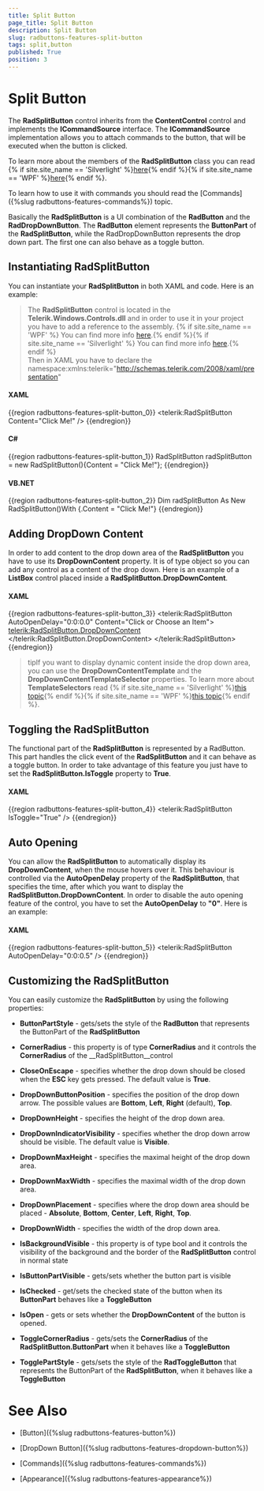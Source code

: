 ```yaml
---
title: Split Button
page_title: Split Button
description: Split Button
slug: radbuttons-features-split-button
tags: split,button
published: True
position: 3
---
```


# Split Button



The __RadSplitButton__ control inherits from the __ContentControl__ control and implements the __ICommandSource__ interface. The __ICommandSource__ implementation allows you to attach commands to the button, that will be executed when the button is clicked.
	  

To learn more about the members of the __RadSplitButton__ class you can read {% if site.site_name == 'Silverlight' %}[here](http://www.telerik.com/help/silverlight/allmembers_t_telerik_windows_controls_radsplitbutton.html){% endif %}{% if site.site_name == 'WPF' %}[here](http://www.telerik.com/help/wpf/allmembers_t_telerik_windows_controls_radsplitbutton.html){% endif %}.

To learn how to use it with commands you should read the [Commands]({%slug radbuttons-features-commands%}) topic.
	  

Basically the __RadSplitButton__ is a UI combination of the __RadButton__ and the __RadDropDownButton__. The __RadButton__ element represents the __ButtonPart__ of the __RadSplitButton__, while the RadDropDownButton represents the drop down part. The first one can also behave as a toggle button.
	  

## Instantiating RadSplitButton

You can instantiate your __RadSplitButton__ in both XAML and code. Here is an example:
		

>The __RadSplitButton__ control is located in the __Telerik.Windows.Controls.dll__ and in order to use it in your project you have to add a reference to the assembly. {% if site.site_name == 'WPF' %} You can find more info [here](http://www.telerik.com/help/wpf/installation-installing-controls-dependencies-wpf.html).{% endif %}{% if site.site_name == 'Silverlight' %} You can find more info [here](http://www.telerik.com/help/silverlight/installation-installing-controls-dependencies.html).{% endif %} <br/> Then in XAML you have to declare the namespace:xmlns:telerik="http://schemas.telerik.com/2008/xaml/presentation"

#### __XAML__

{{region radbuttons-features-split-button_0}}
	<telerik:RadSplitButton Content="Click Me!" />
	{{endregion}}



#### __C#__

{{region radbuttons-features-split-button_1}}
	RadSplitButton radSplitButton = new RadSplitButton(){Content = "Click Me!"};
	{{endregion}}



#### __VB.NET__

{{region radbuttons-features-split-button_2}}
	Dim radSplitButton As New RadSplitButton()With {.Content = "Click Me!"}
	{{endregion}}



## Adding DropDown Content

In order to add content to the drop down area of the __RadSplitButton__ you have to use its __DropDownContent__ property. It is of type object so you can add any control as a content of the drop down. Here is an example of a __ListBox__ control placed inside a __RadSplitButton.DropDownContent__.
		

#### __XAML__

{{region radbuttons-features-split-button_3}}
	<telerik:RadSplitButton AutoOpenDelay="0:0:0.0"
	                        Content="Click or Choose an Item">
	    <telerik:RadSplitButton.DropDownContent>
	        <ListBox>
	            <ListBoxItem Content="Item 1" />
	            <ListBoxItem Content="Item 2" />
	            <ListBoxItem Content="Item 3" />
	        </ListBox>
	    </telerik:RadSplitButton.DropDownContent>
	</telerik:RadSplitButton>
	{{endregion}}



>tipIf you want to display dynamic content inside the drop down area, you can use the __DropDownContentTemplate__ and the __DropDownContentTemplateSelector__ properties. To learn more about __TemplateSelectors__ read {% if site.site_name == 'Silverlight' %}[this topic](http://www.telerik.com/help/silverlight/common-data-binding-template-selectors.html){% endif %}{% if site.site_name == 'WPF' %}[this topic](http://www.telerik.com/help/wpf/common-data-binding-template-selectors.html){% endif %}.
		  

## Toggling the RadSplitButton

The functional part of the __RadSplitButton__ is represented by a RadButton. This part handles the click event of the __RadSplitButton__ and it can behave as a toggle button. In order to take advantage of this feature you just have to set the __RadSplitButton.IsToggle__ property to __True__.
		

#### __XAML__

{{region radbuttons-features-split-button_4}}
	<telerik:RadSplitButton IsToggle="True" />
	{{endregion}}



## Auto Opening

You can allow the __RadSplitButton__ to automatically display its __DropDownContent__, when the mouse hovers over it. This behaviour is controlled via the __AutoOpenDelay__ property of the __RadSplitButton__, that specifies the time, after which you want to display the __RadSplitButton.DropDownContent__. In order to disable the auto opening feature of the control, you have to set the __AutoOpenDelay__ to __"0"__. Here is an example:
		

#### __XAML__

{{region radbuttons-features-split-button_5}}
	<telerik:RadSplitButton AutoOpenDelay="0:0:0.5" />
	{{endregion}}



## Customizing the RadSplitButton

You can easily customize the __RadSplitButton__ by using the following properties:
		

* __ButtonPartStyle__ - gets/sets the style of the __RadButton__ that represents the ButtonPart of the __RadSplitButton__

* __CornerRadius__ - this property is of type __CornerRadius__ and it controls the __CornerRadius__ of the __RadSplitButton__control

* __CloseOnEscape__ - specifies whether the drop down should be closed when the __ESC__ key gets pressed. The default value is __True__.

* __DropDownButtonPosition__ - specifies the position of the drop down arrow. The possible values are __Bottom__, __Left__, __Right__ (default), __Top__.

* __DropDownHeight__ - specifies the height of the drop down area.

* __DropDownIndicatorVisibility__ - specifies whether the drop down arrow should be visible. The default value is __Visible__.

* __DropDownMaxHeight__ - specifies the maximal height of the drop down area.

* __DropDownMaxWidth__ - specifies the maximal width of the drop down area.

* __DropDownPlacement__ - specifies where the drop down area should be placed - __Absolute__, __Bottom__, __Center__, __Left__, __Right__, __Top__.

* __DropDownWidth__ - specifies the width of the drop down area.

* __IsBackgroundVisible__ - this property is of type bool and it controls the visibility of the background and the border of the __RadSplitButton__ control in normal state

* __IsButtonPartVisible__ - gets/sets whether the button part is visible

* __IsChecked__ - get/sets the checked state of the button when its __ButtonPart__ behaves like a __ToggleButton__

* __IsOpen__ - gets or sets whether the __DropDownContent__ of the button is opened.

* __ToggleCornerRadius__ - gets/sets the __CornerRadius__ of the __RadSplitButton.ButtonPart__ when it behaves like a __ToggleButton__

* __TogglePartStyle__ - gets/sets the style of the __RadToggleButton__ that represents the ButtonPart of the __RadSplitButton__, when it behaves like a __ToggleButton__

# See Also

 * [Button]({%slug radbuttons-features-button%})

 * [DropDown Button]({%slug radbuttons-features-dropdown-button%})

 * [Commands]({%slug radbuttons-features-commands%})

 * [Appearance]({%slug radbuttons-features-appearance%})
